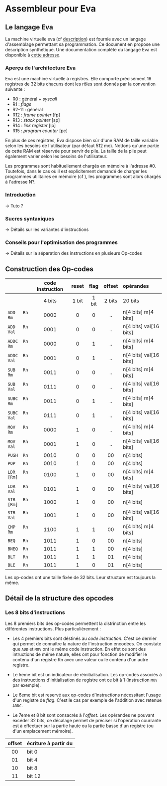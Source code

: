 # Assembleur pour Eva

## Le langage Eva

La machine virtuelle eva (cf [description](../../README.md)) est fournie avec un langage d'assemblage permettant sa programmation. Ce document en propose une description synthétique. Une documentation complète du langage Eva est disponible à [cette adresse]().


### Aperçu de l'architecture Eva

Eva est une machine virtuelle à registres. Elle comporte précisément 16 registres de 32 bits chacuns dont les rôles sont donnés par la convention suivante :

+ R0 : général + _syscall_
+ R1 : _flags_
+ R2-11 : général
+ R12 : _frame pointer_   [fp]
+ R13 : _stack pointer_   [sp]
+ R14 : _link register_   [lp]
+ R15 : _program counter_ [pc]


En plus de ces registres, Eva dispose bien sûr d'une RAM de taille variable selon les besoins de l'utilisateur (par défaut 512 mo). Nottons qu'une partie de cette RAM est réservée pour servir de pile. La taille de la pile peut également varier selon les besoins de l'utilisateur.

Les programmes sont habituellement chargés en mémoire à l'adresse #0. Toutefois, dans le cas où il est explicitement demandé de charger les programmes utilitaires en mémoire (cf []()), les programmes sont alors chargés à l'adresse N?.


### Introduction

-> Tuto ?

### Sucres syntaxiques

-> Détails sur les variantes d'instructions

### Conseils pour l'optimisation des programmes

-> Détails sur la séparation des instructions en plusieurs Op-codes

## Construction des Op-codes

|                | code instruction | reset | flag  | offset | opérandes              |
| :------------- | :--------------: | :---: | :---: | :----: | :--------------------- |
|                |      4 bits      | 1 bit | 1 bit | 2 bits | 20 bits                |
| `ADD   Rn Rm`  |       0000       |   0   |   0   |   ..   | n[4 bits] m[4 bits]    |
| `ADD   Rn Val` |       0001       |   0   |   0   |   ..   | n[4 bits] val[16 bits] |
| `ADDC  Rn Rm`  |       0000       |   0   |   1   |   ..   | n[4 bits] m[4 bits]    |
| `ADDC  Rn Val` |       0001       |   0   |   1   |   ..   | n[4 bits] val[16 bits] |
| `SUB   Rn Rm`  |       0011       |   0   |   0   |   ..   | n[4 bits] m[4 bits]    |
| `SUB   Rn Val` |       0111       |   0   |   0   |   ..   | n[4 bits] val[16 bits] |
| `SUBC  Rn Rm`  |       0011       |   0   |   1   |   ..   | n[4 bits] m[4 bits]    |
| `SUBC  Rn Val` |       0111       |   0   |   1   |   ..   | n[4 bits] val[16 bits] |
| `MOV   Rn Rm`  |       0000       |   1   |   0   |   ..   | n[4 bits] m[4 bits]    |
| `MOV   Rn Val` |       0001       |   1   |   0   |   ..   | n[4 bits] val[16 bits] |
| `PUSH  Rn`     |       0010       |   0   |   0   |   00   | n[4 bits]              |
| `POP   Rn`     |       0010       |   1   |   0   |   00   | n[4 bits]              |
| `LDR   Rn [Rm]`|       0100       |   1   |   0   |   00   | n[4 bits] m[4 bits]    |
| `LDR   Rn Val` |       0101       |   1   |   0   |   00   | n[4 bits] val[16 bits] |
| `STR   Rn [Rm]`|       1000       |   1   |   0   |   00   | n[4 bits]              |
| `STR   Rn Val` |       1001       |   1   |   0   |   00   | n[4 bits] val[16 bits] |
| `CMP   Rn Rm`  |       1100       |   1   |   1   |   00   | n[4 bits] m[4 bits]    |
| `BEQ   Rn`     |       1011       |   1   |   0   |   00   | n[4 bits]              |
| `BNEQ  Rn`     |       1011       |   1   |   1   |   00   | n[4 bits]              |
| `BLT   Rn`     |       1011       |   1   |   1   |   01   | n[4 bits]              |
| `BLE   Rn`     |       1011       |   1   |   0   |   01   | n[4 bits]              |


Les op-codes ont une taille fixée de 32 bits. Leur structure est toujours la même.

## Détail de la structure des opcodes

### Les 8 bits d'instructions

Les 8 premiers bits des op-codes permettent la distrinction entre les différentes instructions. Plus particulièrement :


+ Les 4 premiers bits sont déstinés au *code instruction*. C'est ce dernier qui permet de connaître la nature de l'instruction encodées. On constate que `ADD` et `MOV` ont le même code instruction. En effet ce sont des intructions de même nature, elles ont pour fonction de modifier le contenu d'un registre Rn avec une valeur ou le contenu d'un autre registre.

+ Le 5eme bit est un indicateur de réinitialisation. Les op-codes associés à des instructions d'initialisation de registre ont ce bit à 1 (instruction `MOV` par exemple).

+ Le 6eme bit est reservé aux op-codes d'instructions nécessitant l'usage d'un registre de *flag*. C'est le cas par exemple de l'addition avec retenue `ADDC`.

+ Le 7eme et 8 bit sont consacrés à l'*offset*. Les opérandes ne pouvant excéder 32 bits, ce décalage permet de préciser si l'opération courrante est à effectuer sur la partie haute ou la partie basse d'un registre (ou d'un emplacement mémoire).


| offset | écriture à partir du |
| :----: | :------------------- |
|   00   | bit 0                |
|   01   | bit 4                |
|   10   | bit 8                |
|   11   | bit 12               |

